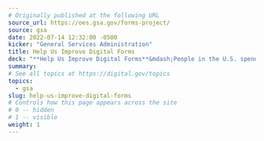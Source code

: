 ```yaml
---
# Originally published at the following URL
source_url: https://oes.gsa.gov/forms-project/
source: gsa
date: 2022-07-14 12:32:00 -0500
kicker: "General Services Administration"
title: Help Us Improve Digital Forms
deck: "**Help Us Improve Digital Forms**&mdash;People in the U.S. spend over 10 billion hours each year completing government forms. The Office of Evaluation Sciences is working to reduce this burden and make digital forms easier and more accessible. You can help by filling out a short typical form. It will take less than five minutes!"
summary:
# See all topics at https://digital.gov/topics
topics:
  - gsa
slug: help-us-improve-digital-forms
# Controls how this page appears across the site
# 0 -- hidden
# 1 -- visible
weight: 1
---
```

